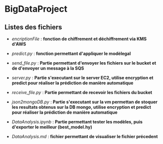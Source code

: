 # BigDataProject

## Listes des fichiers
- *encriptionFile* : **fonction de chiffrement et déchiffrement via KMS d'AWS**
- *predict.py* : **fonction permettant d'appliquer le modèlegal**


- *send_file.py* : **Partie permettant d'envoyer les fichiers sur le bucket et de d'envoyer un message à la SQS**
- *server.py* : **Partie s'executant sur le server EC2, utilise encryption et predict pour réaliser la prédiction de manière automatique**
- *receive_file.py* : **Partie permettant de recevoir les fichiers du bucket**
- *json2mongoDB.py* : **Partie s'executant sur la vm permettan de stoquer les resultats obtenus sur la DB mongo, utilise encryption et predict pour réaliser la prédiction de manière automatique**


- *DataAnalysis.ipynb* : **Partie permettant tester les modèles, puis d'exporter le meilleur (best_model.hy)**
- *DataAnalysis.md* : **fichier permettant de visualiser le fichier précedent**
